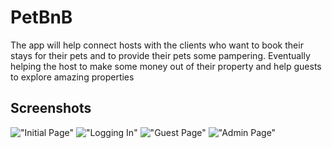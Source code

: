 # PetBnB

The app will help connect hosts with the clients who want to book their stays for their pets and to provide their pets some pampering. Eventually helping the host to make some money out of their property and help guests to explore amazing properties

## Screenshots
!["Initial Page"](react-front-end/public/screenshots/Screenshot1.png)
!["Logging In"](react-front-end/public/screenshots/Screenshot2.png)
!["Guest Page"](react-front-end/public/screenshots/Screenshot3.png)
!["Admin Page"](react-front-end/public/screenshots/Screenshot4.png)

